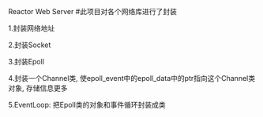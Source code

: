 Reactor Web Server
#此项目对各个网络库进行了封装

1.封装网络地址

2.封装Socket

3.封装Epoll

4.封装一个Channel类, 使epoll_event中的epoll_data中的ptr指向这个Channel类对象, 存储信息更多 

5.EventLoop: 把Epoll类的对象和事件循环封装成类
